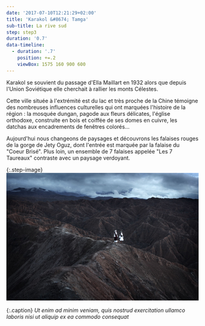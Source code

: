 ```yaml
---
date: '2017-07-10T12:21:29+02:00'
title: 'Karakol &#8674; Tamga'
sub-title: La rive sud
step: step3
duration: '0.7'
data-timeline:
  - duration: '.7'
    position: +=.2
    viewBox: 1575 160 900 600
---
```

Karakol se souvient du passage d'Ella Maillart en 1932 alors que depuis l'Union Soviétique elle cherchait à rallier les monts Célestes.

Cette ville située à l'extrémité est du lac et très proche de la Chine témoigne des nombreuses influences culturelles qui ont marquées l'histoire de la région : la mosquée dungan, pagode aux fleurs délicates, l'église orthodoxe, construite en bois et coiffée de ses domes en cuivre, les datchas aux encadrements de fenêtres colorés...

Aujourd'hui nous changeons de paysages et découvrons les falaises rouges de la gorge de Jety Oguz, dont l'entrée est marquée par la falaise du "Coeur Brisé". Plus loin, un ensemble de 7 falaises appelée "Les 7 Taureaux" contraste avec un paysage verdoyant.



{:.step-image}
[![](/assets/img/uploads/kirghyzstan.jpeg)](/assets/img/uploads/kirghyzstan.jpeg "kirghyzstan")

{:.caption}
_Ut enim ad minim veniam, quis nostrud exercitation ullamco laboris nisi ut aliquip ex ea commodo consequat_
